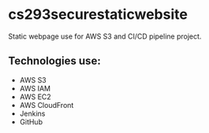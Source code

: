 # cs293securestaticwebsite

Static webpage use for AWS S3 and CI/CD pipeline project.

## Technologies use:
- AWS S3
- AWS IAM
- AWS EC2
- AWS CloudFront
- Jenkins
- GitHub

